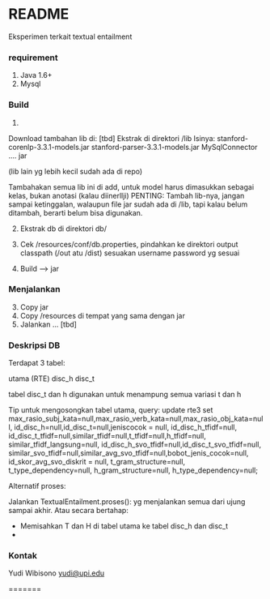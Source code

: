 # README #
Eksperimen terkait textual entailment

### requirement ###
1. Java 1.6+
2. Mysql

### Build ###
1.
Download tambahan lib di: [tbd]
Ekstrak di direktori /lib
Isinya:
stanford-corenlp-3.3.1-models.jar
stanford-parser-3.3.1-models.jar
MySqlConnector .... jar

(lib lain yg lebih kecil sudah ada di repo)

Tambahakan semua lib ini di add, untuk model harus dimasukkan sebagai kelas, bukan anotasi (kalau diinerllji)
PENTING: Tambah lib-nya, jangan sampai ketinggalan, walaupun file jar sudah ada di /lib, tapi kalau belum ditambah, berarti belum bisa digunakan. 

2. Ekstrak db di direktori db/

3. Cek /resources/conf/db.properties, pindahkan ke direktori output classpath (/out atu /dist)
sesuakan username password yg sesuai

3. Build --> jar



### Menjalankan ##
3. Copy jar
4. Copy /resources  di tempat yang sama dengan jar
5. Jalankan ... [tbd]

### Deskripsi DB ###
Terdapat 3 tabel:

utama (RTE)
disc_h
disc_t

tabel disc_t dan h digunakan untuk menampung semua variasi t dan h


Tip untuk mengosongkan tabel utama, query:
update rte3
		set
		max_rasio_subj_kata=null,max_rasio_verb_kata=null,max_rasio_obj_kata=null,
		id_disc_h=null,id_disc_t=null,jeniscocok = null, id_disc_h_tfidf=null,
		id_disc_t_tfidf=null,similar_tfidf=null,t_tfidf=null,h_tfidf=null,
		similar_tfidf_langsung=null,
		id_disc_h_svo_tfidf=null,id_disc_t_svo_tfidf=null,
		similar_svo_tfidf=null,similar_avg_svo_tfidf=null,bobot_jenis_cocok=null,
		id_skor_avg_svo_diskrit = null,
		t_gram_structure=null,
		t_type_dependency=null,
		h_gram_structure=null,
		h_type_dependency=null;

Alternatif proses:

Jalankan TextualEntailment.proses(): yg menjalankan semua dari ujung sampai akhir.
Atau secara bertahap:
- Memisahkan T dan H di tabel utama ke tabel disc_h dan disc_t
-



### Kontak ###

Yudi Wibisono
yudi@upi.edu

=======